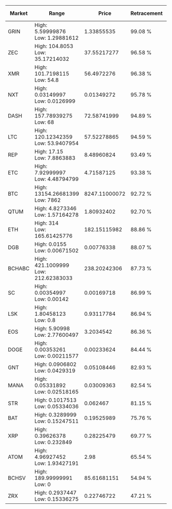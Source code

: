 | Market | Range | Price| Retracement | Doubles to 50% |
| --- | --- | --- | --- | --- |
| GRIN | High: 5.59999876<br />Low: 1.29881612 | 1.33855535 | 99.08 % | 2.58 |
| ZEC | High: 104.8053<br />Low: 35.17214032 | 37.55217277 | 96.58 % | 1.86 |
| XMR | High: 101.7198115<br />Low: 54.8 | 56.4972276 | 96.38 % | 1.39 |
| NXT | High: 0.03149997<br />Low: 0.0126999 | 0.01349272 | 95.78 % | 1.64 |
| DASH | High: 157.78939275<br />Low: 68 | 72.58741999 | 94.89 % | 1.56 |
| LTC | High: 120.12342359<br />Low: 53.9407954 | 57.52278865 | 94.59 % | 1.51 |
| REP | High: 17.15<br />Low: 7.8863883 | 8.48960824 | 93.49 % | 1.47 |
| ETC | High: 7.92999997<br />Low: 4.48794799 | 4.71587125 | 93.38 % | 1.32 |
| BTC | High: 13154.26681399<br />Low: 7862 | 8247.11000072 | 92.72 % | 1.27 |
| QTUM | High: 4.8273346<br />Low: 1.57164278 | 1.80932402 | 92.70 % | 1.77 |
| ETH | High: 314<br />Low: 165.61425776 | 182.15115982 | 88.86 % | 1.32 |
| DGB | High: 0.0155<br />Low: 0.00671502 | 0.00776338 | 88.07 % | 1.43 |
| BCHABC | High: 421.1009999<br />Low: 212.62383033 | 238.20242306 | 87.73 % | 1.33 |
| SC | High: 0.00354997<br />Low: 0.00142 | 0.00169718 | 86.99 % | 1.46 |
| LSK | High: 1.80458123<br />Low: 0.8 | 0.93117784 | 86.94 % | 1.40 |
| EOS | High: 5.90998<br />Low: 2.77600497 | 3.2034542 | 86.36 % | 1.36 |
| DOGE | High: 0.00353261<br />Low: 0.00211577 | 0.00233624 | 84.44 % | 1.21 |
| GNT | High: 0.0906802<br />Low: 0.0429319 | 0.05108446 | 82.93 % | 1.31 |
| MANA | High: 0.05331892<br />Low: 0.02518165 | 0.03009363 | 82.54 % | 1.30 |
| STR | High: 0.1017513<br />Low: 0.05334036 | 0.062467 | 81.15 % | 1.24 |
| BAT | High: 0.3289999<br />Low: 0.15247511 | 0.19525989 | 75.76 % | 1.23 |
| XRP | High: 0.39626378<br />Low: 0.232849 | 0.28225479 | 69.77 % | 1.11 |
| ATOM | High: 4.96927452<br />Low: 1.93427191 | 2.98 | 65.54 % | 1.16 |
| BCHSV | High: 189.99999991<br />Low: 0 | 85.61681151 | 54.94 % | 1.11 |
| ZRX | High: 0.2937447<br />Low: 0.15336275 | 0.22746722 | 47.21 % | 0.00 |
